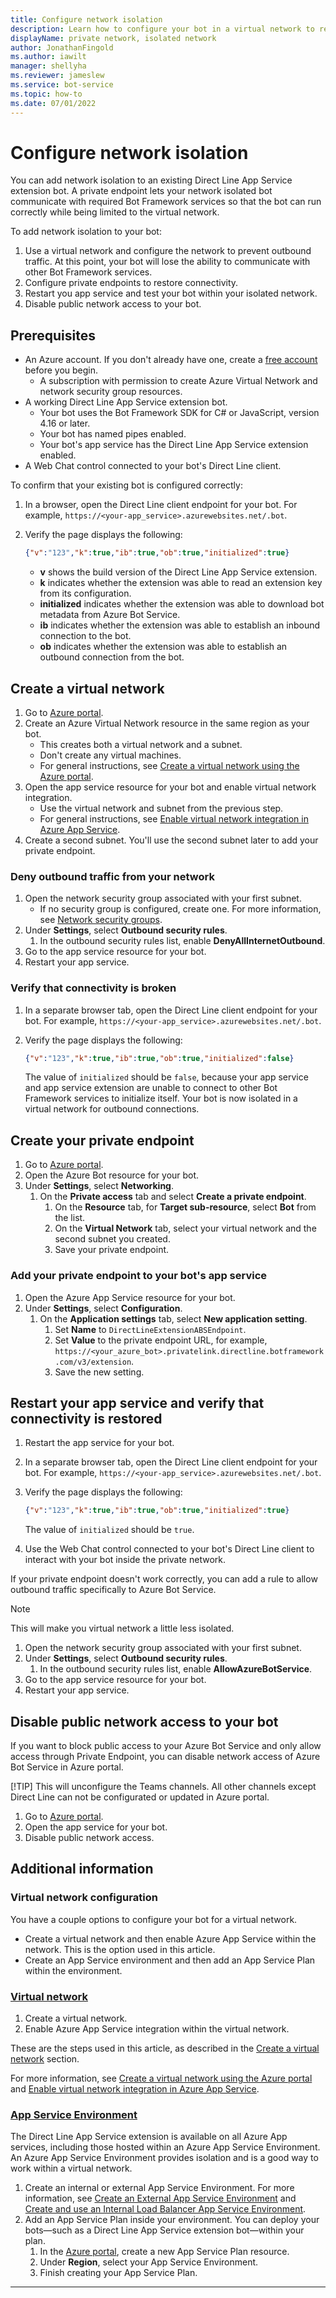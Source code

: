 ```yaml
---
title: Configure network isolation
description: Learn how to configure your bot in a virtual network to restrict user access to your bot.
displayName: private network, isolated network
author: JonathanFingold
ms.author: iawilt
manager: shellyha
ms.reviewer: jameslew
ms.service: bot-service
ms.topic: how-to
ms.date: 07/01/2022
---
```


# Configure network isolation

You can add network isolation to an existing Direct Line App Service extension bot.
A private endpoint lets your network isolated bot communicate with required Bot Framework services so that the bot can run correctly while being limited to the virtual network.

To add network isolation to your bot:

1. Use a virtual network and configure the network to prevent outbound traffic. At this point, your bot will lose the ability to communicate with other Bot Framework services.
1. Configure private endpoints to restore connectivity.
1. Restart you app service and test your bot within your isolated network.
1. Disable public network access to your bot.

## Prerequisites

- An Azure account. If you don't already have one, create a [free account](https://azure.microsoft.com/free/?WT.mc_id=A261C142F) before you begin.
  - A subscription with permission to create Azure Virtual Network and network security group resources.
- A working Direct Line App Service extension bot.
  - Your bot uses the Bot Framework SDK for C# or JavaScript, version 4.16 or later.
  - Your bot has named pipes enabled.
  - Your bot's app service has the Direct Line App Service extension enabled.
- A Web Chat control connected to your bot's Direct Line client.

To confirm that your existing bot is configured correctly:

1. In a browser, open the Direct Line client endpoint for your bot. For example, `https://<your-app_service>.azurewebsites.net/.bot`.
1. Verify the page displays the following:

    ```json
    {"v":"123","k":true,"ib":true,"ob":true,"initialized":true}
    ```

    - **v** shows the build version of the Direct Line App Service extension.
    - **k** indicates whether the extension was able to read an extension key from its configuration.
    - **initialized** indicates whether the extension was able to download bot metadata from Azure Bot Service.
    - **ib** indicates whether the extension was able to establish an inbound connection to the bot.
    - **ob** indicates whether the extension was able to establish an outbound connection from the bot.

## Create a virtual network

1. Go to [Azure portal](https://portal.azure.com).
1. Create an Azure Virtual Network resource in the same region as your bot.
    - This creates both a virtual network and a subnet.
    - Don't create any virtual machines.
    - For general instructions, see [Create a virtual network using the Azure portal](/azure/virtual-network/quick-create-portal).
1. Open the app service resource for your bot and enable virtual network integration.
    - Use the virtual network and subnet from the previous step.
    - For general instructions, see [Enable virtual network integration in Azure App Service](/azure/app-service/configure-vnet-integration-enable).
1. Create a second subnet. You'll use the second subnet later to add your private endpoint.

### Deny outbound traffic from your network

1. Open the network security group associated with your first subnet.
    - If no security group is configured, create one. For more information, see [Network security groups](/azure/virtual-network/network-security-groups-overview).
1. Under **Settings**, select **Outbound security rules**.
    1. In the outbound security rules list, enable **DenyAllInternetOutbound**.
1. Go to the app service resource for your bot.
1. Restart your app service.

### Verify that connectivity is broken

1. In a separate browser tab, open the Direct Line client endpoint for your bot. For example, `https://<your-app_service>.azurewebsites.net/.bot`.
1. Verify the page displays the following:

    ```json
    {"v":"123","k":true,"ib":true,"ob":true,"initialized":false}
    ```

    The value of `initialized` should be `false`, because your app service and app service extension are unable to connect to other Bot Framework services to initialize itself. Your bot is now isolated in a virtual network for outbound connections.

## Create your private endpoint

1. Go to [Azure portal](https://portal.azure.com).
1. Open the Azure Bot resource for your bot.
1. Under **Settings**, select **Networking**.
    1. On the **Private access** tab and select **Create a private endpoint**.
        1. On the **Resource** tab, for **Target sub-resource**, select **Bot** from the list.
        1. On the **Virtual Network** tab, select your virtual network and the second subnet you created.
        1. Save your private endpoint.

### Add your private endpoint to your bot's app service

1. Open the Azure App Service resource for your bot.
1. Under **Settings**, select **Configuration**.
    1. On the **Application settings** tab, select **New application setting**.
        1. Set **Name** to `DirectLineExtensionABSEndpoint`.
        1. Set **Value** to the private endpoint URL, for example, `https://<your_azure_bot>.privatelink.directline.botframework.com/v3/extension`.
        1. Save the new setting.

## Restart your app service and verify that connectivity is restored

1. Restart the app service for your bot.
1. In a separate browser tab, open the Direct Line client endpoint for your bot. For example, `https://<your-app_service>.azurewebsites.net/.bot`.
1. Verify the page displays the following:

    ```json
    {"v":"123","k":true,"ib":true,"ob":true,"initialized":true}
    ```

    The value of `initialized` should be `true`.

1. Use the Web Chat control connected to your bot's Direct Line client to interact with your bot inside the private network.

If your private endpoint doesn't work correctly, you can add a rule to allow outbound traffic specifically to Azure Bot Service.

> [!NOTE]
> This will make you virtual network a little less isolated.

1. Open the network security group associated with your first subnet.
1. Under **Settings**, select **Outbound security rules**.
    1. In the outbound security rules list, enable **AllowAzureBotService**.
1. Go to the app service resource for your bot.
1. Restart your app service.

## Disable public network access to your bot

If you want to block public access to your Azure Bot Service and only allow access through Private Endpoint, you can disable network access of Azure Bot Service in Azure portal.


[!TIP]
This will unconfigure the Teams channels. All other channels except Direct Line can not be configurated or updated in Azure portal.

1. Go to [Azure portal](https://portal.azure.com).
1. Open the app service for your bot.
1. Disable public network access.

## Additional information

### Virtual network configuration

You have a couple options to configure your bot for a virtual network.

- Create a virtual network and then enable Azure App Service within the network. This is the option used in this article.
- Create an App Service environment and then add an App Service Plan within the environment.

### [Virtual network](#tab/network)

1. Create a virtual network.
1. Enable Azure App Service integration within the virtual network.

These are the steps used in this article, as described in the [Create a virtual network](#create-a-virtual-network) section.

For more information, see [Create a virtual network using the Azure portal](/azure/virtual-network/quick-create-portal) and [Enable virtual network integration in Azure App Service](/azure/app-service/configure-vnet-integration-enable).

### [App Service Environment](#tab/environment)

The Direct Line App Service extension is available on all Azure App services, including those hosted within an Azure App Service Environment. An Azure App Service Environment provides isolation and is a good way to work within a virtual network.

1. Create an internal or external App Service Environment. For more information, see [Create an External App Service Environment](/azure/app-service/environment/create-external-ase) and [Create and use an Internal Load Balancer App Service Environment](/azure/app-service/environment/create-ilb-ase).
1. Add an App Service Plan inside your environment. You can deploy your bots&mdash;such as a Direct Line App Service extension bot&mdash;within your plan.
    1. In the [Azure portal](https://portal.azure.com), create a new App Service Plan resource.
    1. Under **Region**, select your App Service Environment.
    1. Finish creating your App Service Plan.

---
